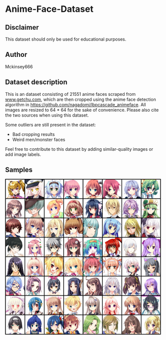 # Anime-Face-Dataset
## Disclaimer
This dataset should only be used for educational purposes.
## Author 
Mckinsey666
## Dataset description
This is an dataset consisting of 21551 anime faces scraped from www.getchu.com, which are then cropped using the anime face detection algorithm in https://github.com/nagadomi/lbpcascade_animeface. All images are resized to 64 * 64 for the sake of convenience. Please also cite the two sources when using this dataset.  

Some outliers are still present in the dataset:
- Bad cropping results
- Weird men/monster faces

Feel free to contribute to this dataset by adding similar-quality images or add image labels.
## Samples 
![sample images](./sample.png)
